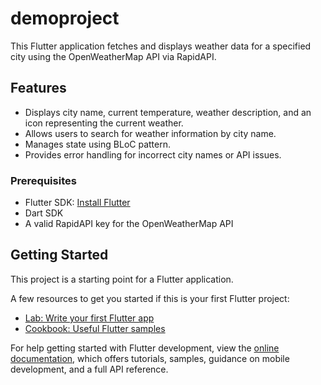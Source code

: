 # demoproject

This Flutter application fetches and displays weather data for a specified city using the OpenWeatherMap API via RapidAPI.

## Features

- Displays city name, current temperature, weather description, and an icon representing the current weather.
- Allows users to search for weather information by city name.
- Manages state using BLoC pattern.
- Provides error handling for incorrect city names or API issues.

### Prerequisites

- Flutter SDK: [Install Flutter](https://flutter.dev/docs/get-started/install)
- Dart SDK
- A valid RapidAPI key for the OpenWeatherMap API

## Getting Started

This project is a starting point for a Flutter application.

A few resources to get you started if this is your first Flutter project:

- [Lab: Write your first Flutter app](https://docs.flutter.dev/get-started/codelab)
- [Cookbook: Useful Flutter samples](https://docs.flutter.dev/cookbook)

For help getting started with Flutter development, view the
[online documentation](https://docs.flutter.dev/), which offers tutorials,
samples, guidance on mobile development, and a full API reference.
